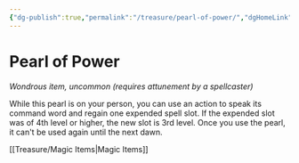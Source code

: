 ```yaml
---
{"dg-publish":true,"permalink":"/treasure/pearl-of-power/","dgHomeLink":false,"dgPassFrontmatter":true}
---
```



# Pearl of Power

*Wondrous item, uncommon (requires attunement by a spellcaster)*

While this pearl is on your person, you can use an action to speak its command word and regain one expended spell slot. If the expended slot was of 4th level or higher, the new slot is 3rd level. Once you use the pearl, it can't be used again until the next dawn.


[[Treasure/Magic Items|Magic Items]]